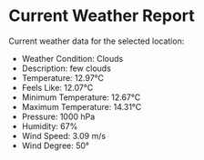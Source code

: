# Current Weather Report
Current weather data for the selected location:
- Weather Condition: Clouds
- Description: few clouds
- Temperature: 12.97°C
- Feels Like: 12.07°C
- Minimum Temperature: 12.67°C
- Maximum Temperature: 14.31°C
- Pressure: 1000 hPa
- Humidity: 67%
- Wind Speed: 3.09 m/s
- Wind Degree: 50°
